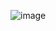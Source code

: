 ![image](https://user-images.githubusercontent.com/102928340/162337529-94e9e1aa-909b-4966-bd0b-a81d524084a7.png)
